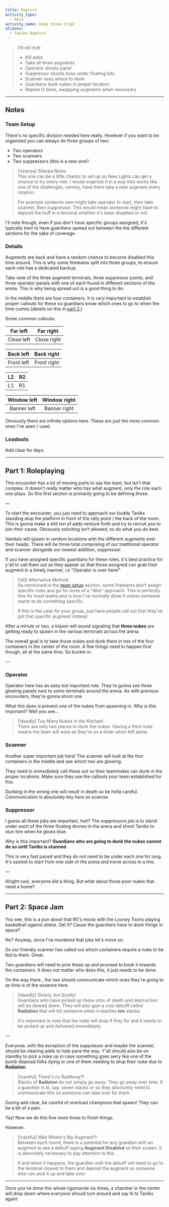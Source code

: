 ```yaml
---
title: Rapture  
activity_type:
  - Raid
activity_name: Deep Stone Crypt  
aliases:
  - Taniks Rapture
---
```


> [!tl-dr]  tl;dr
> - Kill adds  
> - Take all three augments  
> - Operator shoots panel  
> - Suppressor shoots boss under floating bits  
> - Scanner sees where to dunk  
> - Guardians dunk nukes in proper location  
> - Repeat til done, swapping augments when necessary  

___  
  

## Notes  

  

### Team Setup  

  
There's no specific division needed here really. However if you want to be organized you can always do three groups of two:  
- Two operators  
- Two scanners  
- Two suppressors (this is a new one!)  

> [!sherpa] Sherpa Notes  
> This one can be a little chaotic to set up so New Lights can get a chance to try every role. I would organize it in a way that works like one of the challenges, namely, have them take a new augment every rotation.  
>
> For example someone new might take operator to start, then take scanner, then suppressor. This would mean someone might have to deposit the buff in a terminal whether it's been disabled or not.  

I'll note though, even if you don't have specific groups assigned, it's typically best to have guardians spread out between the the different sections for the sake of coverage.  
  

### Details  

  
Augments are back and have a random chance to become disabled this time around. This is why some fireteams split into three groups, to ensure each role has a dedicated backup.  
  
Take note of the three augment terminals, three suppressor points, and three operator panels with one of each found in different sections of the arena. This is why being spread out is a good thing to do.  
  
In the middle there are four containers. It is *very* important to establish proper callouts for these so guardians know which ones to go to when the time comes (details on this in [part 2.](#part-2-space-jam))  
  
Some common callouts:  

| Far left | Far right |  
| :--: | :--: |  
| Close left | Close right |  

| Back left | Back right |  
| :--: | :--: |  
| Front left | Front right |  

| L2 | R2 |  
| :--: | :--: |  
| L1 | R1 |  

| Window left | Window right |  
| :--: | :--: |  
| Banner left | Banner right |  

Obviously there are infinite options here. These are just the more common ones I've seen / used.  
  

### Loadouts  

  
Add clear for days.  
  
----  
  

## Part 1: Roleplaying  

  
This encounter has a lot of moving parts to say the least, but isn't that complex. It doesn't really matter who has what augment, only the role each one plays. So this first section is primarily going to be defining those.  
  
—  
  
To start the encounter, you just need to approach our buddy Taniks standing atop the platform in front of the rally point / the back of the room. This is gonna make a shit ton of adds venture forth and try to recruit you to join their cause. Obviously soliciting isn't allowed, so do what you do best.  
  
Vandals will spawn in random locations with the different augments over their heads. There will be three total comprising of our traditional operator and scanner alongside our newest addition, suppressor.  
  
If you have assigned specific guardians for these roles, it's best practice for y'all to call them out as they appear so that those assigned can grab their augment in a timely manner, i.e "Operator is over here!"  

> [!alt] Alternative Method  
> As mentioned in the [team setup](#team-setup) section, some fireteams don't assign specific roles and go for more of a "dibs" approach. This is perfectly fine for most teams and is how I've normally done it unless someone wants to do something specific.  
>
> If this is the case for your group, just have people call out that they've got that specific augment instead.  

After a minute or two, a klaxon will sound signaling that **three nukes** are getting ready to spawn in the various terminals across the arena.  
  
The overall goal is to take those nukes and dunk them in two of the four containers in the center of the room. A few things need to happen first though, all at the same time. So buckle in.  
  
—  
  

### Operator  

  
Operator here has an easy but important role. They're gonna see three glowing panels next to some terminals around the arena. As with previous encounters, they're gonna shoot one.  
  
What this does is prevent one of the nukes from spawning in. Why is this important? Well you see...  

> [!deadly] Too Many Nukes in the Kitchen!  
> There are only two places to dunk the nukes. Having a third nuke means the team will wipe as they're on a timer when left alone.  

### Scanner  

  
Another super important job here! The scanner will look at the four containers in the middle and see which two are glowing.  
  
They need to *immediately* call these out so their teammates can dunk in the proper locations. Make sure they use the callouts your team established for this.  
  
Dunking in the wrong one will result in death so be hella careful. Communication is absolutely key here as scanner.  
  

### Suppressor  

  
I guess all these jobs are important, huh? The suppressors job is to stand under each of the three floating drones in the arena and shoot Taniks to stun him when he glows blue.  
  
Why is this important? **Guardians who are going to dunk the nukes cannot do so until Taniks is stunned**.  
  
This is very fast paced and they do not need to be under each one for long. It's easiest to start from one side of the arena and move across in a line.  
  
—  
  
Alright cool, everyone did a thing. But what about those poor nukes that need a home?  
  
---  
  

## Part 2: Space Jam  

  
You see, this is a pun about that 90's movie with the Looney Toons playing basketball against aliens. Get it? Cause the guardians have to dunk things in space?  
  
No? Anyway, since I've murdered that joke let's move on.  
  
So our friendly scanner has called out which containers require a nuke to be fed to them. Great.  
  
Two guardians will need to pick these up and proceed to book it towards the containers. It does not matter who does this, it just needs to be done.  
  
On the way there , the two should communicate which ones they're going to as time is of the essence here.  

> [!deadly] Slowly, but Surely!  
> Guardians who have picked up these orbs of death and destruction will be slowed down. They will also gain a cool debuff called **Radiation** that will kill someone when it reaches **ten** stacks.  
>
> It's important to note that the nuke will drop if they for and it needs to be picked up and delivered *immediately*.  

—  
  
Everyone, with the exception of the suppressor and *maybe* the scanner, should be clearing adds to help pave the way. Y'all should also be on standby to pick a nuke up in case something goes awry like one of the bomb disposal folks dying or one of them needing to drop their nuke due to **Radiation**.  

> [!careful] There's no RadAway?!  
> Stacks of **Radiaton** do not simply go away. They go away over time. If a guardian is at, say, seven stacks or so they absolutely need to communicate this so someone can take over for them.  

During add clear, be careful of overload champions that spawn! They can be a bit of a pain.  
  
Yay! Now we do this five more times to finish things.  
  
However.  

> [!careful] Wait Where's My Augment?!  
> Between each round, there is a potential for any guardian with an augment to see a debuff saying **Augment Disabled** on their screen. It is absolutely necessary to pay attention to this.  
>
> If and when it happens, the guardian with the debuff will need to go to the terminal closest to them and deposit the augment so someone else can pick it up and take over.  

---  
  
Once you've done this whole rigamarole six times, a chamber in the center will drop down where everyone should turn around and say hi to Taniks again!